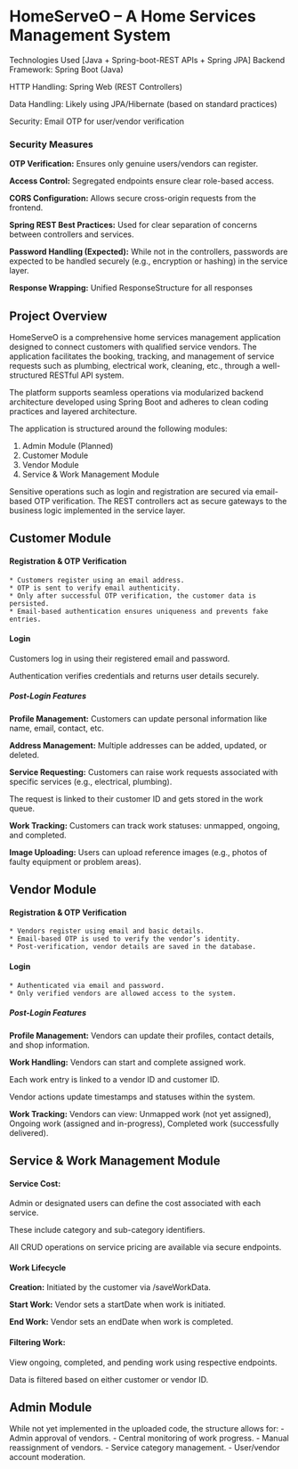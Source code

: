 # HomeServeO – A Home Services Management System

Technologies Used [Java + Spring-boot-REST APIs + Spring JPA]
Backend Framework: Spring Boot (Java)

HTTP Handling: Spring Web (REST Controllers)

Data Handling: Likely using JPA/Hibernate (based on standard practices)

Security: Email OTP for user/vendor verification

### Security Measures
**OTP Verification:** Ensures only genuine users/vendors can register.

**Access Control:** Segregated endpoints ensure clear role-based access.

**CORS Configuration:** Allows secure cross-origin requests from the frontend.

**Spring REST Best Practices:** Used for clear separation of concerns between controllers and services.

**Password Handling (Expected):** While not in the controllers, passwords are expected to be handled securely (e.g., encryption or hashing) in the service layer.

**Response Wrapping:** Unified ResponseStructure<T> for all responses


## Project Overview
HomeServeO is a comprehensive home services management application designed to connect customers with qualified service vendors. The application facilitates the booking, tracking, and management of service requests such as plumbing, electrical work, cleaning, etc., through a well-structured RESTful API system.

The platform supports seamless operations via modularized backend architecture developed using Spring Boot and adheres to clean coding practices and layered architecture.

The application is structured around the following modules:
1. Admin Module (Planned)
2. Customer Module
3. Vendor Module
4. Service & Work Management Module

Sensitive operations such as login and registration are secured via email-based OTP verification. The REST controllers act as secure gateways to the business logic implemented in the service layer.

## Customer Module
#### Registration & OTP Verification
    * Customers register using an email address.
    * OTP is sent to verify email authenticity.
    * Only after successful OTP verification, the customer data is persisted.
    * Email-based authentication ensures uniqueness and prevents fake entries.
#### Login
Customers log in using their registered email and password.

Authentication verifies credentials and returns user details securely.

##### Post-Login Features
**Profile Management:** Customers can update personal information like name, email, contact, etc.

**Address Management:** Multiple addresses can be added, updated, or deleted.

**Service Requesting:** Customers can raise work requests associated with specific services (e.g., electrical, plumbing).

The request is linked to their customer ID and gets stored in the work queue.

**Work Tracking:** Customers can track work statuses: unmapped, ongoing, and completed.

**Image Uploading:** Users can upload reference images (e.g., photos of faulty equipment or problem areas).


## Vendor Module
#### Registration & OTP Verification
    * Vendors register using email and basic details.
    * Email-based OTP is used to verify the vendor’s identity.
    * Post-verification, vendor details are saved in the database.
#### Login
    * Authenticated via email and password.
    * Only verified vendors are allowed access to the system.
##### Post-Login Features
**Profile Management:** Vendors can update their profiles, contact details, and shop information.

**Work Handling:** Vendors can start and complete assigned work.

Each work entry is linked to a vendor ID and customer ID.

Vendor actions update timestamps and statuses within the system.

**Work Tracking:** Vendors can view: Unmapped work (not yet assigned), Ongoing work (assigned and in-progress), Completed work (successfully delivered).


## Service & Work Management Module
#### Service Cost: 
Admin or designated users can define the cost associated with each service.

These include category and sub-category identifiers.

All CRUD operations on service pricing are available via secure endpoints.

#### Work Lifecycle
**Creation:** Initiated by the customer via /saveWorkData.

**Start Work:** Vendor sets a startDate when work is initiated.

**End Work:** Vendor sets an endDate when work is completed.

#### Filtering Work:

View ongoing, completed, and pending work using respective endpoints.

Data is filtered based on either customer or vendor ID.


## Admin Module 
While not yet implemented in the uploaded code, the structure allows for:
    - Admin approval of vendors.
    - Central monitoring of work progress.
    - Manual reassignment of vendors.
    - Service category management.
    - User/vendor account moderation.


